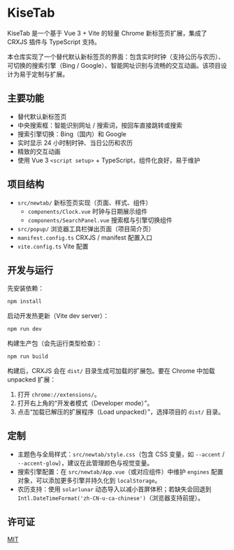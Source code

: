 # KiseTab

KiseTab 是一个基于 Vue 3 + Vite 的轻量 Chrome 新标签页扩展，集成了 CRXJS 插件与 TypeScript 支持。

本仓库实现了一个替代默认新标签页的界面：包含实时时钟（支持公历与农历）、可切换的搜索引擎（Bing / Google）、智能网址识别与流畅的交互动画。该项目设计为易于定制与扩展。

## 主要功能

- 替代默认新标签页
- 中央搜索框：智能识别网址 / 搜索词，按回车直接跳转或搜索
- 搜索引擎切换：Bing（国内）和 Google
- 实时显示 24 小时制时钟、当日公历和农历
- 精致的交互动画
- 使用 Vue 3 `<script setup>` + TypeScript，组件化良好，易于维护

## 项目结构

- `src/newtab/` 新标签页实现（页面、样式、组件）
	- `components/Clock.vue` 时钟与日期展示组件
	- `components/SearchPanel.vue` 搜索框与引擎切换组件
- `src/popup/` 浏览器工具栏弹出页面（项目简介页）
- `manifest.config.ts` CRXJS / manifest 配置入口
- `vite.config.ts` Vite 配置

## 开发与运行

先安装依赖：

```bash
npm install
```

启动开发热更新（Vite dev server）：

```bash
npm run dev
```

构建生产包（会先运行类型检查）：

```bash
npm run build
```

构建后，CRXJS 会在 `dist/` 目录生成可加载的扩展包。要在 Chrome 中加载 unpacked 扩展：

1. 打开 `chrome://extensions/`。
2. 打开右上角的“开发者模式（Developer mode）”。
3. 点击“加载已解压的扩展程序（Load unpacked）”，选择项目的 `dist/` 目录。

## 定制

- 主题色与全局样式：`src/newtab/style.css`（包含 CSS 变量，如 `--accent` / `--accent-glow`），建议在此管理颜色与视觉变量。
- 搜索引擎配置：在 `src/newtab/App.vue`（或对应组件）中维护 `engines` 配置对象，可以添加更多引擎并持久化到 `localStorage`。
- 农历支持：使用 `solarlunar` 动态导入以减小首屏体积；若缺失会回退到 `Intl.DateTimeFormat('zh-CN-u-ca-chinese')`（浏览器支持前提）。

## 许可证

[MIT](./LICENSE)
